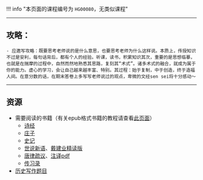 !!! info "本页面的课程编号为 `HG00080`，无类似课程"

---

## 攻略：
    - 应邀写攻略：既要思考老师说的是什么意思，也要思考老师为什么这样说。本质上，传授知识不过是安利，每句话背后，都有个人的经验。听课，读书，积累知识其次，重要的是思想临摹，也就是在揣摩的过程中，自然而然地熟悉其思路，复刻其“术式”。诸多术式的融合，就成为属于你的能力。虚心的学习，会让自己越来越丰富、特别。其过程：始于复制，中于创造，终于造福人间。在意分数的话，在期末答卷上多写写老师说过的观点，卑微的文经sen sei将十分感动～

---

## 资源
- 需要阅读的书籍（有关epub格式书籍的教程请查看[此页面](../../技巧/关于epub文件.md)）  
    - [诗经](https://lz.qaiu.top/parser?url=https://cqu-openlib.lanzouh.com/i2dYD1upj8ze)  
    - [庄子](https://lz.qaiu.top/parser?url=https://cqu-openlib.lanzouh.com/ihPdb1upj8sh)  
    - [史记](https://lz.qaiu.top/parser?url=https://cqu-openlib.lanzouh.com/i64rE1upj8ih)  
    - [世说新语](https://lz.qaiu.top/parser?url=https://cqu-openlib.lanzouh.com/it8XT1upj71e)、[戴建业精读版](https://lz.qaiu.top/parser?url=https://cqu-openlib.lanzouh.com/iH1vg1upj8va)  
    - [唐律疏议](https://lz.qaiu.top/parser?url=https://cqu-openlib.lanzouh.com/isZAf1upj8kj)、[注译pdf](https://file.uhsea.com/2403/c3e8fa0ccfc396e636c23c1e37aea782F4.pdf)  
    - [传习录](https://lz.qaiu.top/parser?url=https://cqu-openlib.lanzouh.com/iq1e81upj73g)  
- [历史写作题目](../../杂项/文明经典写作题目/文明经典A历史写作题目.md)